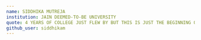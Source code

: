 ```yaml
---
name: SIDDHIKA MUTREJA 
institution: JAIN DEEMED-TO-BE UNIVERSITY
quote: 4 YEARS OF COLLEGE JUST FLEW BY BUT THIS IS JUST THE BEGINNING OF THE FUTURE. 2021 GRADUATE YAY!
github_user: siddhikam
---
```

